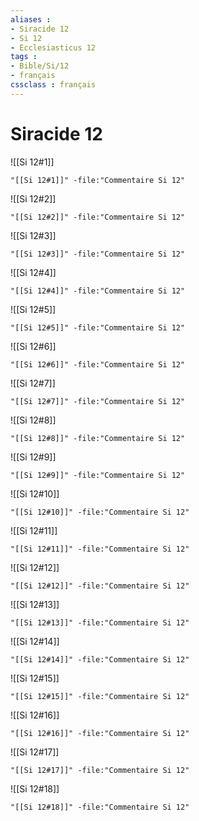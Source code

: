 ```yaml
---
aliases : 
- Siracide 12
- Si 12
- Ecclesiasticus 12
tags : 
- Bible/Si/12
- français
cssclass : français
---
```


# Siracide 12

![[Si 12#1]]

```query
"[[Si 12#1]]" -file:"Commentaire Si 12"
```

![[Si 12#2]]

```query
"[[Si 12#2]]" -file:"Commentaire Si 12"
```

![[Si 12#3]]

```query
"[[Si 12#3]]" -file:"Commentaire Si 12"
```

![[Si 12#4]]

```query
"[[Si 12#4]]" -file:"Commentaire Si 12"
```

![[Si 12#5]]

```query
"[[Si 12#5]]" -file:"Commentaire Si 12"
```

![[Si 12#6]]

```query
"[[Si 12#6]]" -file:"Commentaire Si 12"
```

![[Si 12#7]]

```query
"[[Si 12#7]]" -file:"Commentaire Si 12"
```

![[Si 12#8]]

```query
"[[Si 12#8]]" -file:"Commentaire Si 12"
```

![[Si 12#9]]

```query
"[[Si 12#9]]" -file:"Commentaire Si 12"
```

![[Si 12#10]]

```query
"[[Si 12#10]]" -file:"Commentaire Si 12"
```

![[Si 12#11]]

```query
"[[Si 12#11]]" -file:"Commentaire Si 12"
```

![[Si 12#12]]

```query
"[[Si 12#12]]" -file:"Commentaire Si 12"
```

![[Si 12#13]]

```query
"[[Si 12#13]]" -file:"Commentaire Si 12"
```

![[Si 12#14]]

```query
"[[Si 12#14]]" -file:"Commentaire Si 12"
```

![[Si 12#15]]

```query
"[[Si 12#15]]" -file:"Commentaire Si 12"
```

![[Si 12#16]]

```query
"[[Si 12#16]]" -file:"Commentaire Si 12"
```

![[Si 12#17]]

```query
"[[Si 12#17]]" -file:"Commentaire Si 12"
```

![[Si 12#18]]

```query
"[[Si 12#18]]" -file:"Commentaire Si 12"
```

